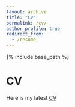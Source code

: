 ```yaml
---
layout: archive
title: "CV"
permalink: /cv/
author_profile: true
redirect_from:
  - /resume
---
```


{% include base_path %}

CV
======
Here is my latest [CV]("https://github.com/boz083/boz083.github.io/blob/master/files/cv.pdf")
